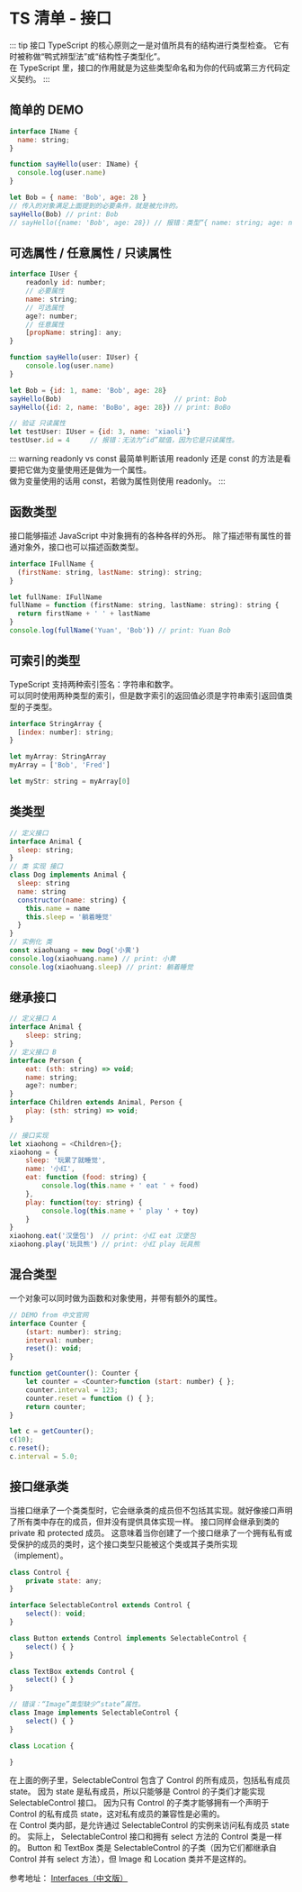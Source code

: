# TS 清单 - 接口

::: tip 接口
TypeScript 的核心原则之一是对值所具有的结构进行类型检查。 它有时被称做“鸭式辨型法”或“结构性子类型化”。 <br/>
在 TypeScript 里，接口的作用就是为这些类型命名和为你的代码或第三方代码定义契约。
:::

## 简单的 DEMO

```js
interface IName {
  name: string;
}

function sayHello(user: IName) {
  console.log(user.name)
}

let Bob = { name: 'Bob', age: 28 }
// 传入的对象满足上面提到的必要条件，就是被允许的。
sayHello(Bob) // print: Bob
// sayHello({name: 'Bob', age: 28}) // 报错：类型“{ name: string; age: number; }”的参数不能赋给类型“IName”的参数。
```

## 可选属性 / 任意属性 / 只读属性

```js
interface IUser {
    readonly id: number;
    // 必要属性
    name: string;
    // 可选属性
    age?: number;
    // 任意属性
    [propName: string]: any;
}

function sayHello(user: IUser) {
    console.log(user.name)
}

let Bob = {id: 1, name: 'Bob', age: 28}
sayHello(Bob)                            // print: Bob
sayHello({id: 2, name: 'BoBo', age: 28}) // print: BoBo

// 验证 只读属性
let testUser: IUser = {id: 3, name: 'xiaoli'}
testUser.id = 4     // 报错：无法为“id”赋值，因为它是只读属性。
```

::: warning readonly vs const
最简单判断该用 readonly 还是 const 的方法是看要把它做为变量使用还是做为一个属性。<br/>
做为变量使用的话用 const，若做为属性则使用 readonly。
:::

## 函数类型

接口能够描述 JavaScript 中对象拥有的各种各样的外形。 除了描述带有属性的普通对象外，接口也可以描述函数类型。

```js
interface IFullName {
  (firstName: string, lastName: string): string;
}

let fullName: IFullName
fullName = function (firstName: string, lastName: string): string {
  return firstName + ' ' + lastName
}
console.log(fullName('Yuan', 'Bob')) // print: Yuan Bob
```

## 可索引的类型

TypeScript 支持两种索引签名：字符串和数字。<br/>
可以同时使用两种类型的索引，但是数字索引的返回值必须是字符串索引返回值类型的子类型。

```js
interface StringArray {
  [index: number]: string;
}

let myArray: StringArray
myArray = ['Bob', 'Fred']

let myStr: string = myArray[0]
```

## 类类型

```js
// 定义接口
interface Animal {
  sleep: string;
}
// 类 实现 接口
class Dog implements Animal {
  sleep: string
  name: string
  constructor(name: string) {
    this.name = name
    this.sleep = '躺着睡觉'
  }
}
// 实例化 类
const xiaohuang = new Dog('小黄')
console.log(xiaohuang.name) // print: 小黄
console.log(xiaohuang.sleep) // print: 躺着睡觉
```

## 继承接口

```js
// 定义接口 A
interface Animal {
    sleep: string;
}
// 定义接口 B
interface Person {
    eat: (sth: string) => void;
    name: string;
    age?: number;
}
interface Children extends Animal, Person {
    play: (sth: string) => void;
}

// 接口实现
let xiaohong = <Children>{};
xiaohong = {
    sleep: '玩累了就睡觉',
    name: '小红',
    eat: function (food: string) {
        console.log(this.name + ' eat ' + food)
    },
    play: function(toy: string) {
        console.log(this.name + ' play ' + toy)
    }
}
xiaohong.eat('汉堡包')  // print: 小红 eat 汉堡包
xiaohong.play('玩具熊') // print: 小红 play 玩具熊
```

## 混合类型

一个对象可以同时做为函数和对象使用，并带有额外的属性。

```js
// DEMO from 中文官网
interface Counter {
    (start: number): string;
    interval: number;
    reset(): void;
}

function getCounter(): Counter {
    let counter = <Counter>function (start: number) { };
    counter.interval = 123;
    counter.reset = function () { };
    return counter;
}

let c = getCounter();
c(10);
c.reset();
c.interval = 5.0;
```

## 接口继承类

当接口继承了一个类类型时，它会继承类的成员但不包括其实现。就好像接口声明了所有类中存在的成员，但并没有提供具体实现一样。 接口同样会继承到类的 private 和 protected 成员。 这意味着当你创建了一个接口继承了一个拥有私有或受保护的成员的类时，这个接口类型只能被这个类或其子类所实现（implement）。

```js
class Control {
    private state: any;
}

interface SelectableControl extends Control {
    select(): void;
}

class Button extends Control implements SelectableControl {
    select() { }
}

class TextBox extends Control {
    select() { }
}

// 错误：“Image”类型缺少“state”属性。
class Image implements SelectableControl {
    select() { }
}

class Location {

}
```

在上面的例子里，SelectableControl 包含了 Control 的所有成员，包括私有成员 state。 因为 state 是私有成员，所以只能够是 Control 的子类们才能实现 SelectableControl 接口。 因为只有 Control 的子类才能够拥有一个声明于 Control 的私有成员 state，这对私有成员的兼容性是必需的。<br/>
在 Control 类内部，是允许通过 SelectableControl 的实例来访问私有成员 state 的。 实际上， SelectableControl 接口和拥有 select 方法的 Control 类是一样的。 Button 和 TextBox 类是 SelectableControl 的子类（因为它们都继承自 Control 并有 select 方法），但 Image 和 Location 类并不是这样的。

参考地址：
<a href="https://www.tslang.cn/docs/handbook/interfaces.html" target="_blank">Interfaces（中文版）</a><br />
